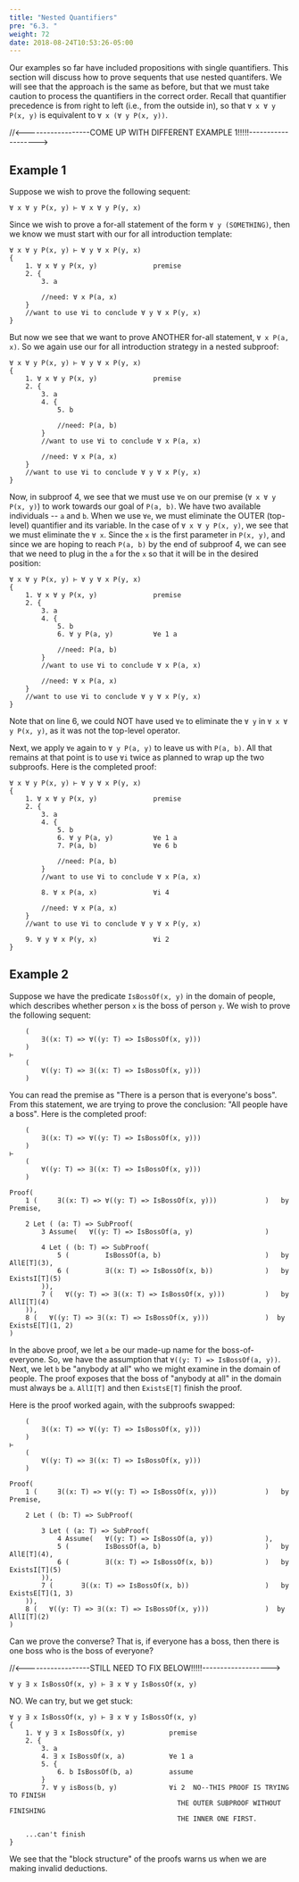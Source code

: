 ```yaml
---
title: "Nested Quantifiers"
pre: "6.3. "
weight: 72
date: 2018-08-24T10:53:26-05:00
---
```


Our examples so far have included propositions with single quantifiers. This section will discuss how to prove sequents that use nested quantifers. We will see that the approach is the same as before, but that we must take caution to process the quantifiers in the correct order. Recall that quantifier precedence is from right to left (i.e., from the outside in), so that `∀ x ∀ y P(x, y)` is equivalent to `∀ x (∀ y P(x, y))`.

//<------------------COME UP WITH DIFFERENT EXAMPLE 1!!!!!------------------->

## Example 1

Suppose we wish to prove the following sequent:

```text
∀ x ∀ y P(x, y) ⊢ ∀ x ∀ y P(y, x)
```

Since we wish to prove a for-all statement of the form `∀ y (SOMETHING)`, then we know we must start with our for all introduction template:

```text
∀ x ∀ y P(x, y) ⊢ ∀ y ∀ x P(y, x)
{
    1. ∀ x ∀ y P(x, y)              premise
    2. {
        3. a 
        
        //need: ∀ x P(a, x)
    }
    //want to use ∀i to conclude ∀ y ∀ x P(y, x)
}
```
But now we see that we want to prove ANOTHER for-all statement, `∀ x P(a, x)`. So we again use our for all introduction strategy in a nested subproof:

```text
∀ x ∀ y P(x, y) ⊢ ∀ y ∀ x P(y, x)
{
    1. ∀ x ∀ y P(x, y)              premise
    2. {
        3. a 
        4. {
            5. b

            //need: P(a, b)
        }
        //want to use ∀i to conclude ∀ x P(a, x)

        //need: ∀ x P(a, x)
    }
    //want to use ∀i to conclude ∀ y ∀ x P(y, x)
}
```

Now, in subproof 4, we see that we must use `∀e` on our premise (`∀ x ∀ y P(x, y)`) to work towards our goal of `P(a, b)`. We have two available individuals -- `a` and `b`. When we use `∀e`, we must eliminate the OUTER (top-level) quantifier and its variable. In the case of `∀ x ∀ y P(x, y)`, we see that we must eliminate the `∀ x`. Since the `x` is the first parameter in `P(x, y)`, and since we are hoping to reach `P(a, b)` by the end of subproof 4, we can see that we need to plug in the `a` for the `x` so that it will be in the desired position:

```text
∀ x ∀ y P(x, y) ⊢ ∀ y ∀ x P(y, x)
{
    1. ∀ x ∀ y P(x, y)              premise
    2. {
        3. a 
        4. {
            5. b
            6. ∀ y P(a, y)          ∀e 1 a

            //need: P(a, b)
        }
        //want to use ∀i to conclude ∀ x P(a, x)

        //need: ∀ x P(a, x)
    }
    //want to use ∀i to conclude ∀ y ∀ x P(y, x)
}
```

Note that on line 6, we could NOT have used `∀e` to eliminate the `∀ y` in `∀ x ∀ y P(x, y)`, as it was not the top-level operator. 

Next, we apply `∀e` again to `∀ y P(a, y)` to leave us with `P(a, b)`. All that remains at that point is to use `∀i` twice as planned to wrap up the two subproofs. Here is the completed proof:

```text
∀ x ∀ y P(x, y) ⊢ ∀ y ∀ x P(y, x)
{
    1. ∀ x ∀ y P(x, y)              premise
    2. {
        3. a 
        4. {
            5. b
            6. ∀ y P(a, y)          ∀e 1 a
            7. P(a, b)              ∀e 6 b

            //need: P(a, b)
        }
        //want to use ∀i to conclude ∀ x P(a, x)

        8. ∀ x P(a, x)              ∀i 4

        //need: ∀ x P(a, x)
    }
    //want to use ∀i to conclude ∀ y ∀ x P(y, x)

    9. ∀ y ∀ x P(y, x)              ∀i 2
}
```

## Example 2

Suppose we have the predicate `IsBossOf(x, y)` in the domain of people, which describes whether person `x` is the boss of person `y`. We wish to prove the following sequent:

```text
    (
        ∃((x: T) => ∀((y: T) => IsBossOf(x, y)))
    )
⊢
    (
        ∀((y: T) => ∃((x: T) => IsBossOf(x, y)))
    )
```

You can read the premise as "There is a person that is everyone's boss". From this statement, we are trying to prove the conclusion: "All people have a boss". Here is the completed proof:

```text
    (
        ∃((x: T) => ∀((y: T) => IsBossOf(x, y)))
    )
⊢
    (
        ∀((y: T) => ∃((x: T) => IsBossOf(x, y)))
    )

Proof(
    1 (     ∃((x: T) => ∀((y: T) => IsBossOf(x, y)))            )   by Premise,

    2 Let ( (a: T) => SubProof(
        3 Assume(   ∀((y: T) => IsBossOf(a, y)                  )

        4 Let ( (b: T) => SubProof(
            5 (         IsBossOf(a, b)                          )   by AllE[T](3),
            6 (         ∃((x: T) => IsBossOf(x, b))             )   by ExistsI[T](5)
        )),
        7 (   ∀((y: T) => ∃((x: T) => IsBossOf(x, y)))          )   by AllI[T](4)
    )),
    8 (   ∀((y: T) => ∃((x: T) => IsBossOf(x, y)))              )  by ExistsE[T](1, 2)
)
```

In the above proof, we let `a` be our made-up name for the boss-of-everyone. So, we have the assumption that `∀((y: T) => IsBossOf(a, y))`. Next, we let `b` be "anybody at all" who we might examine in the domain of people. The proof exposes that the boss of "anybody at all" in the domain must always be `a`. `AllI[T]` and then `ExistsE[T]` finish the proof.

Here is the proof worked again, with the subproofs swapped:

```text
    (
        ∃((x: T) => ∀((y: T) => IsBossOf(x, y)))
    )
⊢
    (
        ∀((y: T) => ∃((x: T) => IsBossOf(x, y)))
    )

Proof(
    1 (     ∃((x: T) => ∀((y: T) => IsBossOf(x, y)))            )   by Premise,

    2 Let ( (b: T) => SubProof(

        3 Let ( (a: T) => SubProof(
            4 Assume(   ∀((y: T) => IsBossOf(a, y))             ),
            5 (         IsBossOf(a, b)                          )   by AllE[T](4),
            6 (         ∃((x: T) => IsBossOf(x, b))             )   by ExistsI[T](5)
        )),
        7 (       ∃((x: T) => IsBossOf(x, b))                   )   by ExistsE[T](1, 3)
    )),
    8 (   ∀((y: T) => ∃((x: T) => IsBossOf(x, y)))              )  by AllI[T](2)
)
```

Can we prove the converse? That is, if everyone has a boss, then there is one boss who is the boss of everyone?

//<------------------STILL NEED TO FIX BELOW!!!!!------------------->

```text
∀ y ∃ x IsBossOf(x, y) ⊢ ∃ x ∀ y IsBossOf(x, y)
```

NO. We can try, but we get stuck:

```text
∀ y ∃ x IsBossOf(x, y) ⊢ ∃ x ∀ y IsBossOf(x, y)
{
    1. ∀ y ∃ x IsBossOf(x, y)           premise
    2. {
        3. a
        4. ∃ x IsBossOf(x, a)           ∀e 1 a
        5. {
            6. b IsBossOf(b, a)         assume
        }
        7. ∀ y isBoss(b, y)             ∀i 2  NO--THIS PROOF IS TRYING TO FINISH
                                          THE OUTER SUBPROOF WITHOUT FINISHING
                                          THE INNER ONE FIRST.

    ...can't finish
}
```

We see that the "block structure" of the proofs warns us when we are making invalid deductions.